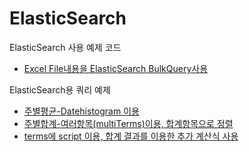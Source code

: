 # ElasticSearch
ElasticSearch 사용 예제 코드
- [Excel File내용을 ElasticSearch BulkQuery사용][ex1]

ElasticSearch용 쿼리 예제
- [주별평균-Datehistogram 이용][dsl1]
- [주별합계-여러항목(multiTerms)이용, 합계항목으로 정렬][dsl2]
- [terms에 script 이용, 합계 결과를 이용한 추가 계산식 사용][dsl3]







[ex1]:https://github.com/korn4626/ElasticSearch/blob/main/ExlToBulk.py
[dsl1]:https://github.com/korn4626/ElasticSearch/blob/main/QueryDSL/Aggregations1.json
[dsl2]:https://github.com/korn4626/ElasticSearch/blob/main/QueryDSL/Aggregations2.json
[dsl3]:https://github.com/korn4626/ElasticSearch/blob/main/QueryDSL/Aggregations3.json
